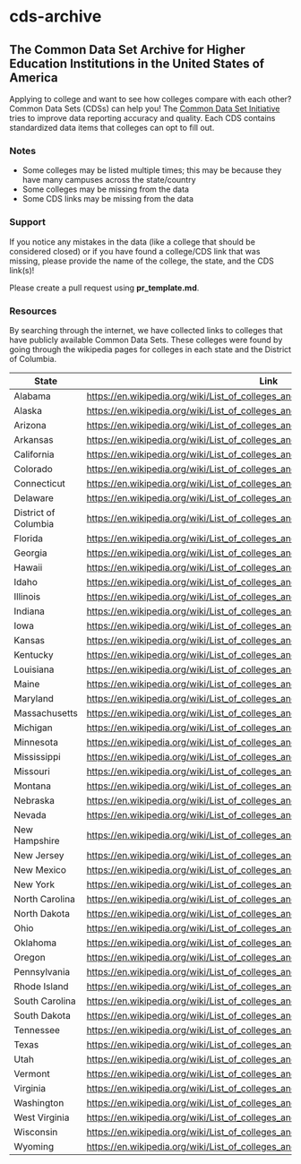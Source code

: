 # cds-archive
## The Common Data Set Archive for Higher Education Institutions in the United States of America

Applying to college and want to see how colleges compare with each other? Common Data Sets (CDSs) can help you! The [Common Data Set Initiative](https://commondataset.org/) tries to improve data reporting accuracy and quality. Each CDS contains standardized data items that colleges can opt to fill out. 

### Notes
- Some colleges may be listed multiple times; this may be because they have many campuses across the state/country
- Some colleges may be missing from the data
- Some CDS links may be missing from the data

### Support

If you notice any mistakes in the data (like a college that should be considered closed) or if you have found a college/CDS link that was missing, please provide the name of the college, the state, and the CDS link(s)!

Please create a pull request using **pr_template.md**.

### Resources

By searching through the internet, we have collected links to colleges that have publicly available Common Data Sets. These colleges were found by going through the wikipedia pages for colleges in each state and the District of Columbia.

| State | Link |
| ----- | ---- |
| Alabama	| https://en.wikipedia.org/wiki/List_of_colleges_and_universities_in_Alabama | 
| Alaska	| https://en.wikipedia.org/wiki/List_of_colleges_and_universities_in_Alaska |
| Arizona |	https://en.wikipedia.org/wiki/List_of_colleges_and_universities_in_Arizona |
| Arkansas |	https://en.wikipedia.org/wiki/List_of_colleges_and_universities_in_Arkansas |
| California |	https://en.wikipedia.org/wiki/List_of_colleges_and_universities_in_California |
| Colorado |	https://en.wikipedia.org/wiki/List_of_colleges_and_universities_in_Colorado |
| Connecticut |	https://en.wikipedia.org/wiki/List_of_colleges_and_universities_in_Connecticut|
| Delaware |	https://en.wikipedia.org/wiki/List_of_colleges_and_universities_in_Delaware |
| District of Columbia |	https://en.wikipedia.org/wiki/List_of_colleges_and_universities_in_Washington,_D.C. |
| Florida |	https://en.wikipedia.org/wiki/List_of_colleges_and_universities_in_Florida |
| Georgia |	https://en.wikipedia.org/wiki/List_of_colleges_and_universities_in_Georgia_(U.S._state) |
| Hawaii |	https://en.wikipedia.org/wiki/List_of_colleges_and_universities_in_Hawaii |
| Idaho |	https://en.wikipedia.org/wiki/List_of_colleges_and_universities_in_Idaho |
| Illinois |	https://en.wikipedia.org/wiki/List_of_colleges_and_universities_in_Illinois |
| Indiana |	https://en.wikipedia.org/wiki/List_of_colleges_and_universities_in_Indiana |
| Iowa |	https://en.wikipedia.org/wiki/List_of_colleges_and_universities_in_Iowa |
| Kansas |	https://en.wikipedia.org/wiki/List_of_colleges_and_universities_in_Kansas |
| Kentucky |	https://en.wikipedia.org/wiki/List_of_colleges_and_universities_in_Kentucky |
| Louisiana |	https://en.wikipedia.org/wiki/List_of_colleges_and_universities_in_Louisiana |
| Maine |	https://en.wikipedia.org/wiki/List_of_colleges_and_universities_in_Maine |
| Maryland |	https://en.wikipedia.org/wiki/List_of_colleges_and_universities_in_Maryland |
| Massachusetts |	https://en.wikipedia.org/wiki/List_of_colleges_and_universities_in_Massachusetts |
| Michigan |	https://en.wikipedia.org/wiki/List_of_colleges_and_universities_in_Michigan |
| Minnesota |	https://en.wikipedia.org/wiki/List_of_colleges_and_universities_in_Minnesota |
| Mississippi |	https://en.wikipedia.org/wiki/List_of_colleges_and_universities_in_Mississippi |
| Missouri |	https://en.wikipedia.org/wiki/List_of_colleges_and_universities_in_Missouri |
| Montana |	https://en.wikipedia.org/wiki/List_of_colleges_and_universities_in_Montana |
| Nebraska |	https://en.wikipedia.org/wiki/List_of_colleges_and_universities_in_Nebraska |
| Nevada |	https://en.wikipedia.org/wiki/List_of_colleges_and_universities_in_Nevada |
| New Hampshire |	https://en.wikipedia.org/wiki/List_of_colleges_and_universities_in_New_Hampshire |
| New Jersey |	https://en.wikipedia.org/wiki/List_of_colleges_and_universities_in_New_Jersey |
| New Mexico |	https://en.wikipedia.org/wiki/List_of_colleges_and_universities_in_New_Mexico |
| New York | https://en.wikipedia.org/wiki/List_of_colleges_and_universities_in_New_York_(state) |
| North Carolina |	https://en.wikipedia.org/wiki/List_of_colleges_and_universities_in_North_Carolina |
| North Dakota |	https://en.wikipedia.org/wiki/List_of_colleges_and_universities_in_North_Dakota |
| Ohio |	https://en.wikipedia.org/wiki/List_of_colleges_and_universities_in_Ohio |
| Oklahoma |	https://en.wikipedia.org/wiki/List_of_colleges_and_universities_in_Oklahoma |
| Oregon |	https://en.wikipedia.org/wiki/List_of_colleges_and_universities_in_Oregon |
| Pennsylvania |	https://en.wikipedia.org/wiki/List_of_colleges_and_universities_in_Pennsylvania |
| Rhode Island |	https://en.wikipedia.org/wiki/List_of_colleges_and_universities_in_Rhode_Island |
| South Carolina |	https://en.wikipedia.org/wiki/List_of_colleges_and_universities_in_South_Carolina |
| South Dakota |	https://en.wikipedia.org/wiki/List_of_colleges_and_universities_in_South_Dakota |
| Tennessee |	https://en.wikipedia.org/wiki/List_of_colleges_and_universities_in_Tennessee |
| Texas |	https://en.wikipedia.org/wiki/List_of_colleges_and_universities_in_Texas |
| Utah |	https://en.wikipedia.org/wiki/List_of_colleges_and_universities_in_Utah |
| Vermont |	https://en.wikipedia.org/wiki/List_of_colleges_and_universities_in_Vermont |
| Virginia |	https://en.wikipedia.org/wiki/List_of_colleges_and_universities_in_Virginia |
| Washington |	https://en.wikipedia.org/wiki/List_of_colleges_and_universities_in_Washington_(state) |
| West Virginia |	https://en.wikipedia.org/wiki/List_of_colleges_and_universities_in_West_Virginia |
| Wisconsin |	https://en.wikipedia.org/wiki/List_of_colleges_and_universities_in_Wisconsin |
| Wyoming |	https://en.wikipedia.org/wiki/List_of_colleges_and_universities_in_Wyoming |
